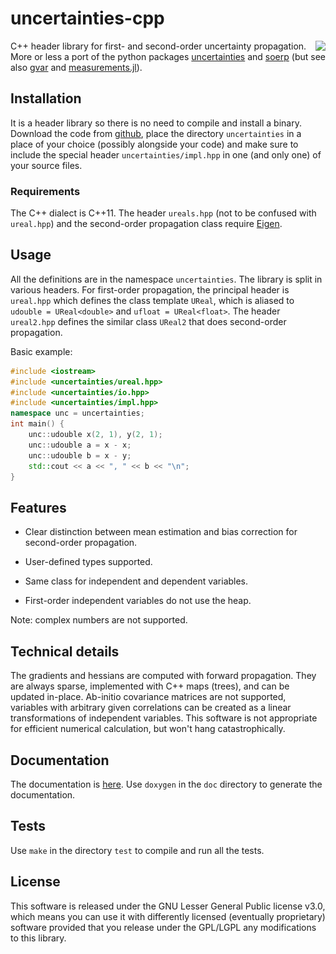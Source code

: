 <!-- \mainpage -->
# uncertainties-cpp

<img src="doc/uncertainties-cpp-512.png" width="128px" height="128px"
style="display: none;" />
<img src="uncertainties-cpp-512.png" srcset="uncertainties-cpp-512.png 100w"
sizes="50px" style="float: right; left-margin: 1em;" />

C++ header library for first- and second-order uncertainty propagation. More or
less a port of the python packages
[uncertainties](https://github.com/lebigot/uncertainties) and
[soerp](https://github.com/tisimst/soerp) (but see also
[gvar](https://github.com/gplepage/gvar) and
[measurements.jl](https://github.com/JuliaPhysics/Measurements.jl)).

## Installation

It is a header library so there is no need to compile and install a binary.
Download the code from
[github](https://github.com/Gattocrucco/uncertainties-cpp),
place the directory `uncertainties` in a place of your choice (possibly
alongside your code) and make sure to include the special header
`uncertainties/impl.hpp` in one (and only one) of your source files.

### Requirements

The C++ dialect is C++11. The header `ureals.hpp` (not to be confused with
`ureal.hpp`) and the second-order propagation class require
[Eigen](http://eigen.tuxfamily.org).

## Usage

All the definitions are in the namespace `uncertainties`. The library is split
in various headers. For first-order propagation, the principal header is
`ureal.hpp` which defines the class template `UReal`, which is aliased to
`udouble = UReal<double>` and `ufloat = UReal<float>`. The header `ureal2.hpp`
defines the similar class `UReal2` that does second-order propagation.

Basic example:
~~~cpp
#include <iostream>
#include <uncertainties/ureal.hpp>
#include <uncertainties/io.hpp>
#include <uncertainties/impl.hpp>
namespace unc = uncertainties;
int main() {
    unc::udouble x(2, 1), y(2, 1);
    unc::udouble a = x - x;
    unc::udouble b = x - y;
    std::cout << a << ", " << b << "\n";
}
~~~

## Features

* Clear distinction between mean estimation and bias correction for second-order propagation.

* User-defined types supported.

* Same class for independent and dependent variables.

* First-order independent variables do not use the heap.

Note: complex numbers are not supported.

## Technical details

The gradients and hessians are computed with forward propagation. They are
always sparse, implemented with C++ maps (trees), and can be updated in-place.
Ab-initio covariance matrices are not supported, variables with arbitrary given
correlations can be created as a linear transformations of independent
variables. This software is not appropriate for efficient numerical
calculation, but won't hang catastrophically.

## Documentation

The documentation is
[here](http://www.giacomopetrillo.com/software/uncertainties-cpp/doc/html). Use
`doxygen` in the `doc` directory to generate the documentation.

## Tests

Use `make` in the directory `test` to compile and run all the tests.

## License

This software is released under the GNU Lesser General Public license v3.0,
which means you can use it with differently licensed (eventually proprietary)
software provided that you release under the GPL/LGPL any modifications to this
library.
